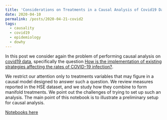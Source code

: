 ```yaml
---
title: 'Considerations on Treatments in a Causal Analysis of Covid19 Data'
date: 2020-04-10
permalink: /posts/2020-04-21-covid2
tags:
  - causality
  - covid19
  - epidemiology
  - dowhy
---
```


In this post we consider again the problem of performing causal analysis on [covid19 data](https://www.kaggle.com/roche-data-science-coalition/uncover), specifically the question [How is the implementation of existing strategies affecting the rates of COVID-19 infection?](https://www.kaggle.com/roche-data-science-coalition/uncover/tasks?taskId=681).

We restrict our attention only to treatments variables that may figure in a causal model designed to answer such a question. We review measures reported in the HSE dataset, and we study how they combine to form manifold treatments. We point out the challenges of trying to set up such an analysis. The main point of this notebook is to illustrate a preliminary setup for causal analysis.

[Notebooks here](https://nbviewer.jupyter.org/github/FMZennaro/covid19/blob/master/CausalAnalysis-0.2.ipynb)
